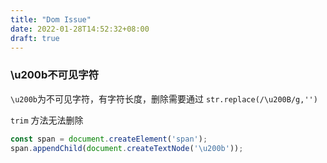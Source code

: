 ```yaml
---
title: "Dom Issue"
date: 2022-01-28T14:52:32+08:00
draft: true
---
```



### \u200b不可见字符

`\u200b`为不可见字符，有字符长度，删除需要通过 `str.replace(/\u200B/g,'')`

`trim` 方法无法删除


```js
const span = document.createElement('span');
span.appendChild(document.createTextNode('\u200b'));
```